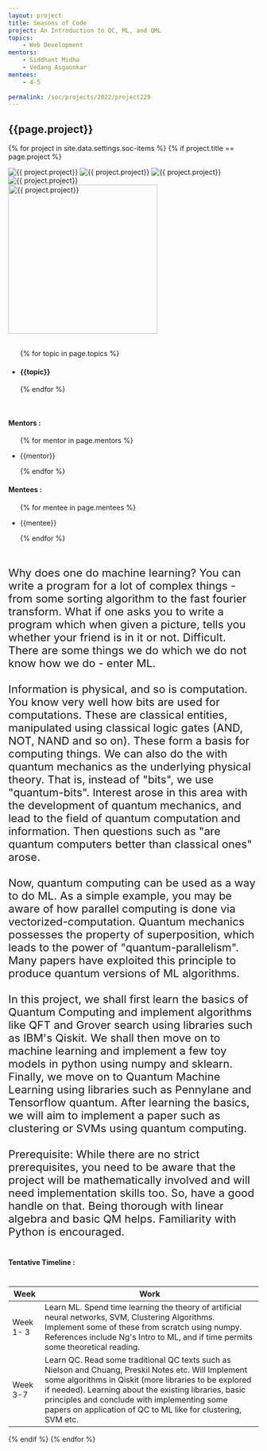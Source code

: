 ```yaml
---
layout: project
title: Seasons of Code
project: An Introduction to QC, ML, and QML
topics:
    - Web Development
mentors:
    - Siddhant Midha
    - Vedang Asgaonkar   
mentees:
    - 4-5 
    
permalink: /soc/projects/2022/project229
---
```


<h2 class="display1 m-3 p-3 text-center project-title">{{page.project}}</h2>

{% for project in site.data.settings.soc-items %}
{% if project.title == page.project %}

<div class ="img-soc d-block"> 
    <img src="{{ site.baseurl }}/{{ project.image }}" alt="{{ project.project}}" class="image-1">
    <img src="{{ site.baseurl }}/{{ project.image }}" alt="{{ project.project}}" class="image-2">
    <img src="{{ site.baseurl }}/{{ project.image }}" alt="{{ project.project}}" class="image-3">
    <img src="{{ site.baseurl }}/{{ project.image }}" alt="{{ project.project}}" class="image-4">
</div>
<div class = "mobile-img-soc">
  <img src="{{ site.baseurl }}/{{ project.image }}"  width = "300" height="300" alt="{{ project.project}}" class="border rounded">
  </div>
<div >
    <br>
    <ul>
        {% for topic in page.topics %}
        <li><h4 class="text-primary text-center topics">{{topic}}</h4></li>
        {% endfor %}
    </ul>
    <br>
    <h4 class="display3  ">Mentors :</h4> 
    <ul>
        {% for mentor in page.mentors %}
        <li><p class="lead">{{mentor}}</p></li>
        {% endfor %}
    </ul>
    <h4 class="display3  ">Mentees :</h4> 
    <ul>
        {% for mentee in page.mentees %}
        <li><p class="lead">{{mentee}}</p></li>
        {% endfor %}
    </ul>
</div>
<div>
    <p class="display3" style = "font-size:22px;" >
        <br>
        Why does one do machine learning? You can write a program for a lot of complex things - from some sorting algorithm to the fast fourier transform. What if one asks you to write a program which when given a picture, tells you whether your friend is in it or not. Difficult. There are some things we do which we do not know how we do - enter ML.
<br><br>
Information is physical, and so is computation. You know very well how bits are used for computations. These are classical entities, manipulated using classical logic gates (AND, NOT, NAND and so on). These form a basis for computing things. We can also do the with quantum mechanics as the underlying physical theory. That is, instead of "bits", we use "quantum-bits". Interest arose in this area with the development of quantum mechanics, and lead to the field of quantum computation and information. Then questions such as "are quantum computers better than classical ones" arose. 
<br><br>
Now, quantum computing can be used as a way to do ML. As a simple example, you may be aware of how parallel computing is done via vectorized-computation. Quantum mechanics possesses the property of superposition, which leads to the power of "quantum-parallelism". Many papers have exploited this principle to produce quantum versions of ML algorithms. 
<br><br>
In this project, we shall first learn the basics of Quantum Computing and implement algorithms like QFT and Grover search using libraries such as IBM's Qiskit. We shall then move on to machine learning and implement a few toy models in python using numpy and sklearn. Finally, we move on to Quantum Machine Learning using libraries such as Pennylane and Tensorflow quantum. After learning the basics, we will aim to implement a paper such as clustering or SVMs using quantum computing. 
<br><br>
Prerequisite: While there are no strict prerequisites, you need to be aware that the project will be mathematically involved and will need implementation skills too. So, have a good handle on that. Being thorough with linear algebra and basic QM helps. Familiarity with Python is encouraged. 
    </p>
</div>
<div class = "d-flex flex-wrap">
<div>
    <h4 class="display3 mx-auto" style="margin:40px 0px 40px 0px;">Tentative Timeline :</h4>
    <table class="table table-striped w-75 mx-auto">
    <thead>
        <tr>
        <th>Week</th>
        <th>Work</th>
        </tr>
    </thead>
    <tbody>
    <tr>
      <td  >Week 1- 3</td>
      <td>Learn ML. Spend time learning the theory of artificial neural networks, SVM, Clustering Algorithms. Implement some of these from scratch using numpy. References include Ng's Intro to ML, and if time permits some theoretical reading.

</td>
    </tr>
    <tr>
      <td>Week 3-7</td>
      <td>Learn QC. Read some traditional QC texts such as Nielson and Chuang, Preskil Notes etc. Will Implement some algorithms in Qiskit (more libraries to be explored if needed).
Learning about the existing libraries, basic principles and conclude with implementing some papers on application of QC to ML like for clustering, SVM etc.
 </td>
    </tr>
    </tbody>
    </table>
</div>
</div>
{% endif %}
{% endfor %}
